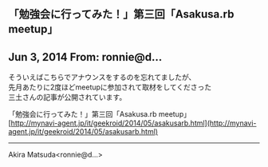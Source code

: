 ## 「勉強会に行ってみた！」第三回「Asakusa.rb meetup」

## Jun 3, 2014 From: ronnie@d...

そういえばこちらでアナウンスをするのを忘れてましたが、  
先月あたりに2度ほどmeetupに参加されて取材をしてくださった  
三土さんの記事が公開されています。

「勉強会に行ってみた！」第三回「Asakusa.rb meetup」  
[http://mynavi-agent.jp/it/geekroid/2014/05/asakusarb.html](http://mynavi-agent.jp/it/geekroid/2014/05/asakusarb.html)

* * *

Akira Matsuda\<ronnie@d...\>

